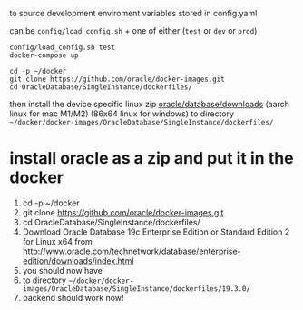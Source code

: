 to source development enviroment variables stored in config.yaml

can be `config/load_config.sh` + one of either (`test` or `dev` or `prod`)

```commandline
config/load_config.sh test
docker-compose up
```

```commandline
cd -p ~/docker
git clone https://github.com/oracle/docker-images.git
cd OracleDatabase/SingleInstance/dockerfiles/
```

then install the device specific linux zip 
[oracle/database/downloads](https://www.oracle.com/database/technologies/oracle-database-software-downloads.html#db_free) 
(aarch linux for mac M1/M2) (86x64 linux for windows)
to directory `~/docker/docker-images/OracleDatabase/SingleInstance/dockerfiles/`

# install oracle as a zip and put it in the docker
1. cd -p ~/docker
2. git clone https://github.com/oracle/docker-images.git
3. cd OracleDatabase/SingleInstance/dockerfiles/
4. Download Oracle Database 19c Enterprise Edition or Standard Edition 2 for Linux x64 from http://www.oracle.com/technetwork/database/enterprise-edition/downloads/index.html
5. you should now have
5. to directory `~/docker/docker-images/OracleDatabase/SingleInstance/dockerfiles/19.3.0/`
6. backend should work now!
